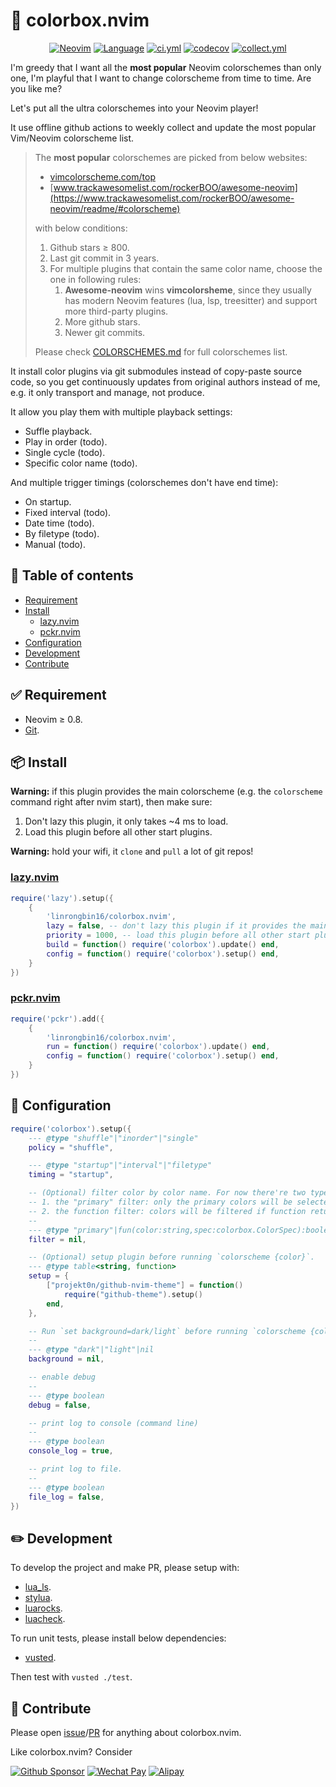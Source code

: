 # 🌈 colorbox.nvim

<p align="center">
<a href="https://github.com/neovim/neovim/releases/v0.8.0"><img alt="Neovim" src="https://img.shields.io/badge/Neovim-v0.8-57A143?logo=neovim&logoColor=57A143" /></a>
<a href="https://github.com/linrongbin16/colorbox.nvim/search?l=lua"><img alt="Language" src="https://img.shields.io/github/languages/top/linrongbin16/colorbox.nvim?label=Lua&logo=lua&logoColor=fff&labelColor=2C2D72" /></a>
<a href="https://github.com/linrongbin16/gitlinker.nvim/actions/workflows/ci.yml"><img alt="ci.yml" src="https://img.shields.io/github/actions/workflow/status/linrongbin16/colorbox.nvim/ci.yml?label=GitHub%20CI&labelColor=181717&logo=github&logoColor=fff" /></a>
<a href="https://app.codecov.io/github/linrongbin16/colorbox.nvim"><img alt="codecov" src="https://img.shields.io/codecov/c/github/linrongbin16/colorbox.nvim?logo=codecov&logoColor=F01F7A&label=Codecov" /></a>
<a href="https://github.com/linrongbin16/gitlinker.nvim/actions/workflows/collect.yml"><img alt="collect.yml" src="https://img.shields.io/badge/dynamic/json?url=https%3A%2F%2Fapi.github.com%2Frepos%2Flinrongbin16%2Fcolorbox.nvim%2Fcommits%3Fpath%3DCHANGELOG.md%26page%3D1%26per_page%3D1&query=%24%5B0%5D.commit.author.date&label=Last%20Update&labelColor=00205B&logo=githubactions&logoColor=fff" /></a>
</p>

I'm greedy that I want all the **most popular** Neovim colorschemes than only one, I'm playful that I want to change colorscheme from time to time. Are you like me?

Let's put all the ultra colorschemes into your Neovim player!

It use offline github actions to weekly collect and update the most popular Vim/Neovim colorscheme list.

> The **most popular** colorschemes are picked from below websites:
>
> - [vimcolorscheme.com/top](https://vimcolorschemes.com/top)
> - [www.trackawesomelist.com/rockerBOO/awesome-neovim](https://www.trackawesomelist.com/rockerBOO/awesome-neovim/readme/#colorscheme)
>
> with below conditions:
>
> 1. Github stars &ge; 800.
> 2. Last git commit in 3 years.
> 3. For multiple plugins that contain the same color name, choose the one in following rules:
>    1. **Awesome-neovim** wins **vimcolorsheme**, since they usually has modern Neovim features (lua, lsp, treesitter) and support more third-party plugins.
>    2. More github stars.
>    3. Newer git commits.
>
> Please check [COLORSCHEMES.md](https://github.com/linrongbin16/colorbox.nvim/blob/main/COLORSCHEMES.md) for full colorschemes list.

It install color plugins via git submodules instead of copy-paste source code, so you get continuously updates from original authors instead of me, e.g. it only transport and manage, not produce.

It allow you play them with multiple playback settings:

- Suffle playback.
- Play in order (todo).
- Single cycle (todo).
- Specific color name (todo).

And multiple trigger timings (colorschemes don't have end time):

- On startup.
- Fixed interval (todo).
- Date time (todo).
- By filetype (todo).
- Manual (todo).

## 📖 Table of contents

- [Requirement](#-requirement)
- [Install](#-install)
  - [lazy.nvim](#lazynvim)
  - [pckr.nvim](#pckrnvim)
- [Configuration](#-configuration)
- [Development](#-development)
- [Contribute](#-contribute)

## ✅ Requirement

- Neovim &ge; 0.8.
- [Git](https://git-scm.com/).

## 📦 Install

**Warning:** if this plugin provides the main colorscheme (e.g. the `colorscheme` command right after nvim start), then make sure:

1. Don't lazy this plugin, it only takes ~4 ms to load.
2. Load this plugin before all other start plugins.

**Warning:** hold your wifi, it `clone` and `pull` a lot of git repos!

### [lazy.nvim](https://github.com/folke/lazy.nvim)

```lua
require('lazy').setup({
    {
        'linrongbin16/colorbox.nvim',
        lazy = false, -- don't lazy this plugin if it provides the main colorscheme
        priority = 1000, -- load this plugin before all other start plugins
        build = function() require('colorbox').update() end,
        config = function() require('colorbox').setup() end,
    }
})
```

### [pckr.nvim](https://github.com/lewis6991/pckr.nvim)

```lua
require('pckr').add({
    {
        'linrongbin16/colorbox.nvim',
        run = function() require('colorbox').update() end,
        config = function() require('colorbox').setup() end,
    }
})
```

## 🔧 Configuration

```lua
require('colorbox').setup({
    --- @type "shuffle"|"inorder"|"single"
    policy = "shuffle",

    --- @type "startup"|"interval"|"filetype"
    timing = "startup",

    -- (Optional) filter color by color name. For now there're two types of filters:
    -- 1. the "primary" filter: only the primary colors will be selected, other variants will be skip.
    -- 2. the function filter: colors will be filtered if function return true.
    --
    --- @type "primary"|fun(color:string,spec:colorbox.ColorSpec):boolean|nil
    filter = nil,

    -- (Optional) setup plugin before running `colorscheme {color}`.
    --- @type table<string, function>
    setup = {
        ["projekt0n/github-nvim-theme"] = function()
            require("github-theme").setup()
        end,
    },

    -- Run `set background=dark/light` before running `colorscheme {color}`.
    --
    --- @type "dark"|"light"|nil
    background = nil,

    -- enable debug
    --
    --- @type boolean
    debug = false,

    -- print log to console (command line)
    --
    --- @type boolean
    console_log = true,

    -- print log to file.
    --
    --- @type boolean
    file_log = false,
})
```

## ✏️ Development

To develop the project and make PR, please setup with:

- [lua_ls](https://github.com/LuaLS/lua-language-server).
- [stylua](https://github.com/JohnnyMorganz/StyLua).
- [luarocks](https://luarocks.org/).
- [luacheck](https://github.com/mpeterv/luacheck).

To run unit tests, please install below dependencies:

- [vusted](https://github.com/notomo/vusted).

Then test with `vusted ./test`.

## 🎁 Contribute

Please open [issue](https://github.com/linrongbin16/colorbox.nvim/issues)/[PR](https://github.com/linrongbin16/colorbox.nvim/pulls) for anything about colorbox.nvim.

Like colorbox.nvim? Consider

[![Github Sponsor](https://img.shields.io/badge/-Sponsor%20Me%20on%20Github-magenta?logo=github&logoColor=white)](https://github.com/sponsors/linrongbin16)
[![Wechat Pay](https://img.shields.io/badge/-Tip%20Me%20on%20WeChat-brightgreen?logo=wechat&logoColor=white)](https://github.com/linrongbin16/lin.nvim/wiki/Sponsor)
[![Alipay](https://img.shields.io/badge/-Tip%20Me%20on%20Alipay-blue?logo=alipay&logoColor=white)](https://github.com/linrongbin16/lin.nvim/wiki/Sponsor)
